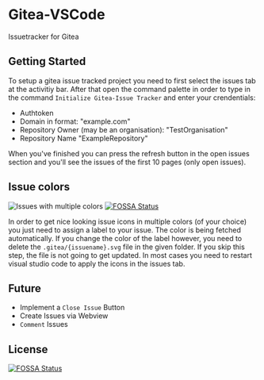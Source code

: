 # Gitea-VSCode

Issuetracker for Gitea

## Getting Started

To setup a gitea issue tracked project you need to first select the issues tab at the activitiy bar. After that open the command palette in order to type in the command `Initialize Gitea-Issue Tracker` and enter your crendentials:
- Authtoken
- Domain in format: "example.com"
- Repository Owner (may be an organisation): "TestOrganisation"
- Repository Name "ExampleRepository"

When you've finished you can press the refresh button in the open issues section and you'll see the issues of the first 10 pages (only open issues).

## Issue colors

![Issues with multiple colors](./media/gitea-issues.png)
[![FOSSA Status](https://app.fossa.io/api/projects/git%2Bgithub.com%2Fljoonal%2FGitea-VSCode.svg?type=shield)](https://app.fossa.io/projects/git%2Bgithub.com%2Fljoonal%2FGitea-VSCode?ref=badge_shield)

In order to get nice looking issue icons in multiple colors (of your choice) you just need to assign a label to your issue. The color is being fetched automatically. If you change the color of the label however, you need to delete the `.gitea/{issuename}.svg` file in the given folder. If you skip this step, the file is not going to get updated. In most cases you need to restart visual studio code to apply the icons in the issues tab.
## Future
- Implement a `Close Issue` Button
- Create Issues via Webview
- `Comment` Issues

## License
[![FOSSA Status](https://app.fossa.io/api/projects/git%2Bgithub.com%2Fljoonal%2FGitea-VSCode.svg?type=large)](https://app.fossa.io/projects/git%2Bgithub.com%2Fljoonal%2FGitea-VSCode?ref=badge_large)
